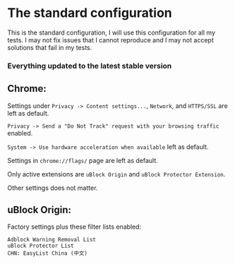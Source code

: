# The standard configuration

This is the standard configuration, I will use this configuration for all my tests. 
I may not fix issues that I cannot reproduce and I may not accept solutions that fail in my tests. 

### Everything updated to the latest stable version

## Chrome: 

Settings under `Privacy -> Content settings...`, `Network`, and `HTTPS/SSL` are left as default. 

`Privacy -> Send a "Do Not Track" request with your browsing traffic` enabled. 

`System -> Use hardware acceleration when available` left as default. 

Settings in `chrome://flags/` page are left as default. 

Only active extensions are `uBlock Origin` and `uBlock Protector Extension`. 

Other settings does not matter. 

## uBlock Origin: 

Factory settings plus these filter lists enabled: 

```
Adblock Warning Removal List
uBlock Protector List
CHN: EasyList China (中文)
```
